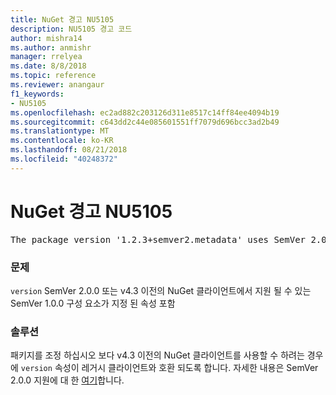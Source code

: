 ```yaml
---
title: NuGet 경고 NU5105
description: NU5105 경고 코드
author: mishra14
ms.author: anmishr
manager: rrelyea
ms.date: 8/8/2018
ms.topic: reference
ms.reviewer: anangaur
f1_keywords:
- NU5105
ms.openlocfilehash: ec2ad882c203126d311e8517c14ff84ee4094b19
ms.sourcegitcommit: c643dd2c44e085601551ff7079d696bcc3ad2b49
ms.translationtype: MT
ms.contentlocale: ko-KR
ms.lasthandoff: 08/21/2018
ms.locfileid: "40248372"
---
```

# <a name="nuget-warning-nu5105"></a>NuGet 경고 NU5105
<pre>The package version '1.2.3+semver2.metadata' uses SemVer 2.0.0 or components of SemVer 1.0.0 that are not supported on legacy clients. Change the package version to a SemVer 1.0.0 string. If the version contains a release label it must start with a letter. This message can be ignored if the package is not intended for older clients.</pre>

### <a name="issue"></a>문제

`version` SemVer 2.0.0 또는 v4.3 이전의 NuGet 클라이언트에서 지원 될 수 있는 SemVer 1.0.0 구성 요소가 지정 된 속성 포함


### <a name="solution"></a>솔루션

패키지를 조정 하십시오 보다 v4.3 이전의 NuGet 클라이언트를 사용할 수 하려는 경우에 `version` 속성이 레거시 클라이언트와 호환 되도록 합니다. 자세한 내용은 SemVer 2.0.0 지원에 대 한 [여기](https://github.com/NuGet/Home/wiki/SemVer-2.0.0-support)합니다.

